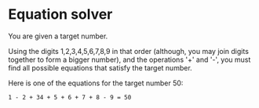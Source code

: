 # Equation solver

You are given a target number.

Using the digits 1,2,3,4,5,6,7,8,9 in that order (although, you may join digits together to form a bigger number), and the operations '+' and '-', you must find all possible equations that satisfy the target number.

Here is one of the equations for the target number 50:

`1 - 2 + 34 + 5 + 6 + 7 + 8 - 9 = 50`
